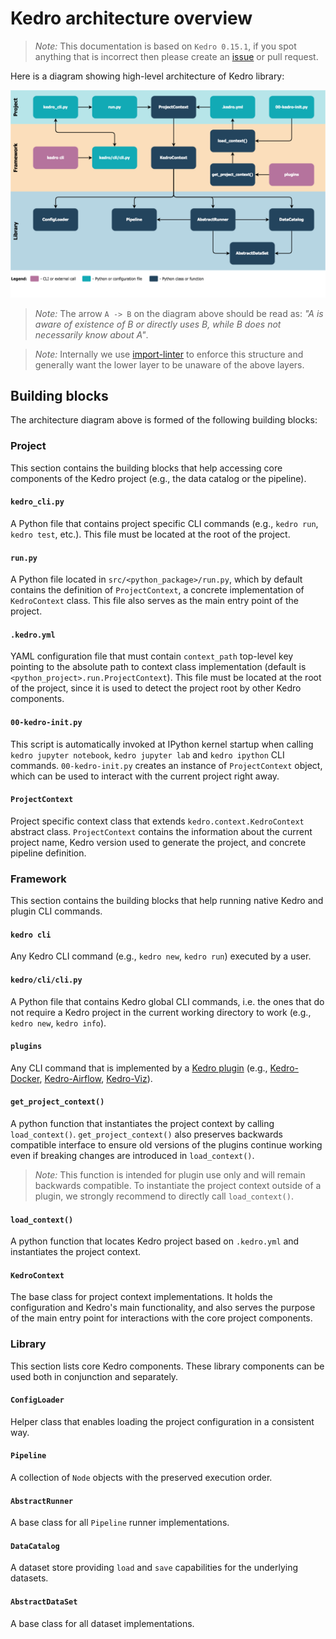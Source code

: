 # Kedro architecture overview

> *Note:* This documentation is based on `Kedro 0.15.1`, if you spot anything that is incorrect then please create an [issue](https://github.com/quantumblacklabs/kedro/issues) or pull request.

Here is a diagram showing high-level architecture of Kedro library:

![](img/kedro_architecture.png)

> *Note:* The arrow `A -> B` on the diagram above should be read as: _"A is aware of existence of B or directly uses B, while B does not necessarily know about A"_.

> *Note:* Internally we use [import-linter](https://github.com/seddonym/import-linter/) to enforce this structure and generally want the lower layer to be unaware of the above layers.

## Building blocks

The architecture diagram above is formed of the following building blocks:

### Project

This section contains the building blocks that help accessing core components of the Kedro project (e.g., the data catalog or the pipeline).

#### `kedro_cli.py`

A Python file that contains project specific CLI commands (e.g., `kedro run`, `kedro test`, etc.). This file must be located at the root of the project.

#### `run.py`

A Python file located in `src/<python_package>/run.py`, which by default contains the definition of `ProjectContext`, a concrete implementation of `KedroContext` class. This file also serves as the main entry point of the project.

#### `.kedro.yml`

YAML configuration file that must contain `context_path` top-level key pointing to the absolute path to context class implementation (default is `<python_project>.run.ProjectContext`). This file must be located at the root of the project, since it is used to detect the project root by other Kedro components.

#### `00-kedro-init.py`

This script is automatically invoked at IPython kernel startup when calling `kedro jupyter notebook`, `kedro jupyter lab` and `kedro ipython` CLI commands. `00-kedro-init.py` creates an instance of `ProjectContext` object, which can be used to interact with the current project right away.

#### `ProjectContext`

Project specific context class that extends `kedro.context.KedroContext` abstract class. `ProjectContext` contains the information about the current project name, Kedro version used to generate the project, and concrete pipeline definition.

### Framework

This section contains the building blocks that help running native Kedro and plugin CLI commands.

#### `kedro cli`

Any Kedro CLI command (e.g., `kedro new`, `kedro run`) executed by a user.

#### `kedro/cli/cli.py`

A Python file that contains Kedro global CLI commands, i.e. the ones that do not require a Kedro project in the current working directory to work (e.g., `kedro new`, `kedro info`).

#### `plugins`

Any CLI command that is implemented by a [Kedro plugin](../04_user_guide/10_developing_plugins.md) (e.g., [Kedro-Docker](https://github.com/quantumblacklabs/kedro-docker), [Kedro-Airflow](https://github.com/quantumblacklabs/kedro-airflow), [Kedro-Viz](https://github.com/quantumblacklabs/kedro-viz)).

#### `get_project_context()`

A python function that instantiates the project context by calling `load_context()`. `get_project_context()` also preserves backwards compatible interface to ensure old versions of the plugins continue working even if breaking changes are introduced in `load_context()`.

> *Note:* This function is intended for plugin use only and will remain backwards compatible. To instantiate the project context outside of a plugin, we strongly recommend to directly call `load_context()`.

#### `load_context()`

A python function that locates Kedro project based on `.kedro.yml` and instantiates the project context.

#### `KedroContext`

The base class for project context implementations. It holds the configuration and Kedro's main functionality, and also serves the purpose of the main entry point for interactions with the core project components.

### Library

This section lists core Kedro components. These library components can be used both in conjunction and separately.

#### `ConfigLoader`

Helper class that enables loading the project configuration in a consistent way.

#### `Pipeline`

A collection of `Node` objects with the preserved execution order.

#### `AbstractRunner`

A base class for all `Pipeline` runner implementations.

#### `DataCatalog`

A dataset store providing `load` and `save` capabilities for the underlying datasets.

#### `AbstractDataSet`

A base class for all dataset implementations.
